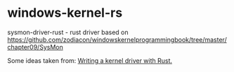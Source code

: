 # windows-kernel-rs

sysmon-driver-rust - rust driver based on https://github.com/zodiacon/windowskernelprogrammingbook/tree/master/chapter09/SysMon 

Some ideas taken from:  [Writing a kernel driver with Rust.](https://not-matthias.github.io/kernel-driver-with-rust/)